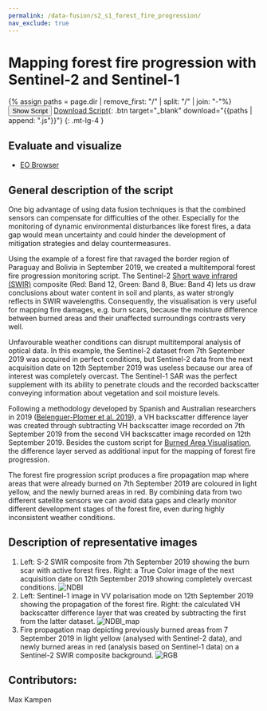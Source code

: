 ```yaml
---
permalink: /data-fusion/s2_s1_forest_fire_progression/
nav_exclude: true
---
```


# Mapping forest fire progression with Sentinel-2 and Sentinel-1
  
{% assign paths = page.dir | remove_first: "/" | split: "/" | join: "-"%}
<button class="btn btn-primary" id="toggle-script" onclick="toggleScript()">Show Script</button>
[Download Script](script.js){: .btn target="_blank" download="{{paths | append: ".js"}}"}
{: .mt-lg-4 }

<div id="script" style="display:none;"> 
{% highlight javascript %}
{% include_relative script.js %}
{% endhighlight %}
</div>
  
## Evaluate and visualize  
 - [EO Browser](https://sentinelshare.page.link/4ZVo)

## General description of the script  

One big advantage of using data fusion techniques is that the combined sensors can compensate for difficulties of the other.
Especially for the monitoring of dynamic environmental disturbances like forest fires, a data gap would mean uncertainty and could hinder the development of mitigation strategies and delay countermeasures.

Using the example of a forest fire that ravaged the border region of Paraguay and Bolivia in September 2019, we created a multitemporal forest fire progression monitoring script.
The Sentinel-2 [Short wave infrared (SWIR)](https://custom-scripts.sentinel-hub.com/sentinel-2/composites/) composite (Red: Band 12, Green: Band 8, Blue: Band 4) lets us draw conclusions about water content in soil and plants, as water strongly reflects in SWIR wavelengths.
Consequently, the visualisation is very useful for mapping fire damages, e.g. burn scars, because the moisture difference between burned areas and their unaffected surroundings contrasts very well.

Unfavourable weather conditions can disrupt multitemporal analysis of optical data.
In this example, the Sentinel-2 dataset from 7th September 2019 was acquired in perfect conditions, but Sentinel-2 data from the next acquisition date on 12th September 2019 was useless because our area of interest was completely overcast.
The Sentinel-1 SAR was the perfect supplement with its ability to penetrate clouds and the recorded backscatter conveying information about vegetation and soil moisture levels.

Following a methodology developed by Spanish and Australian researchers in 2019 ([Belenguer-Plomer et al. 2019](https://www.sciencedirect.com/science/article/pii/S0034425719303645?via%3Dihub)), a VH backscatter difference layer was created through subtracting VH backscatter image recorded on 7th September 2019 from the second VH backscatter image recorded on 12th September 2019.
Besides the custom script for [Burned Area Visualisation](https://custom-scripts.sentinel-hub.com/sentinel-2/burned_area_ms/), the difference layer served as additional input for the mapping of forest fire progression.

The forest fire progression script produces a fire propagation map where areas that were already burned on 7th September 2019 are coloured in light yellow, and the newly burned areas in red.
By combining data from two different satellite sensors we can avoid data gaps and clearly monitor different development stages of the forest fire, even during highly inconsistent weather conditions.

## Description of representative images  
  
1. Left: S-2 SWIR composite from 7th September 2019 showing the burn scar with active forest fires. Right: a True Color image of the next acquisition date on 12th September 2019 showing completely overcast conditions.
![NDBI](fig/im1.png)   
2. Left: Sentinel-1 image in VV polarisation mode on 12th September 2019 showing the propagation of the forest fire. Right: the calculated VH backscatter difference layer that was created by subtracting the first from the latter dataset. 
![NDBI_map](fig/im2.png)  
3. Fire propagation map depicting previously burned areas from 7 September 2019 in light yellow (analysed with Sentinel-2 data), and newly burned areas in red (analysis based on Sentinel-1 data) on a Sentinel-2 SWIR composite background. 
![RGB](fig/im3.png)  

## Contributors:  
Max Kampen
